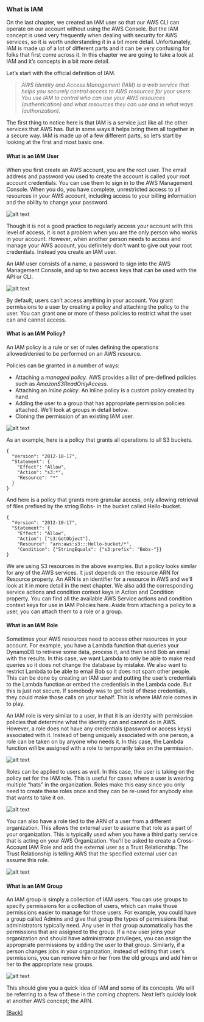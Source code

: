 ### **What is IAM**
On the last chapter, we created an IAM user so that our AWS CLI can operate on our account without using the AWS Console. But the IAM concept is used very frequently when dealing with security for AWS services, so it is worth understanding it in a bit more detail. Unfortunately, IAM is made up of a lot of different parts and it can be very confusing for folks that first come across it. In this chapter we are going to take a look at IAM and it’s concepts in a bit more detail.

Let’s start with the official definition of IAM.
> *AWS Identity and Access Management (IAM) is a web service that helps you securely control access to AWS resources for your users. You use IAM to control who can use your AWS resources (authentication) and what resources they can use and in what ways (authorization).*

The first thing to notice here is that IAM is a service just like all the other services that AWS has. But in some ways it helps bring them all together in a secure way. IAM is made up of a few different parts, so let’s start by looking at the first and most basic one.

#### **What is an IAM User**
When you first create an AWS account, you are the root user. The email address and password you used to create the account is called your root account credentials. You can use them to sign in to the AWS Management Console. When you do, you have complete, unrestricted access to all resources in your AWS account, including access to your billing information and the ability to change your password.

![alt text](https://d33wubrfki0l68.cloudfront.net/a483cb80d2271806aeed9a7b58fe1fc0b012ef84/2d4cb/assets/iam/iam-root-user.png)

Though it is not a good practice to regularly access your account with this level of access, it is not a problem when you are the only person who works in your account. However, when another person needs to access and manage your AWS account, you definitely don’t want to give out your root credentials. Instead you create an IAM user.

An IAM user consists of a name, a password to sign into the AWS Management Console, and up to two access keys that can be used with the API or CLI.

![alt text](https://d33wubrfki0l68.cloudfront.net/987d0a1b85be1d0596a703135184d44a532564b2/1eed4/assets/iam/iam-user.png)

By default, users can’t access anything in your account. You grant permissions to a user by creating a policy and attaching the policy to the user. You can grant one or more of these policies to restrict what the user can and cannot access.

#### **What is an IAM Policy?**
An IAM policy is a rule or set of rules defining the operations allowed/denied to be performed on an AWS resource.

Policies can be granted in a number of ways:

* Attaching a *managed policy*. AWS provides a list of pre-defined policies such as *AmazonS3ReadOnlyAccess*.
* Attaching an *inline policy*. An inline policy is a custom policy created by hand.
* Adding the user to a group that has appropriate permission policies attached. We’ll look at groups in detail below.
* Cloning the permission of an existing IAM user.

![alt text](https://d33wubrfki0l68.cloudfront.net/fa641d65339146ee8df965f796c7960e2d348dcc/71806/assets/iam/iam-policy.png)

As an example, here is a policy that grants all operations to all S3 buckets.

```
{
  "Version": "2012-10-17",
  "Statement": {
    "Effect": "Allow",
    "Action": "s3:*",
    "Resource": "*"
  }
}
```

And here is a policy that grants more granular access, only allowing retrieval of files prefixed by the string Bobs- in the bucket called Hello-bucket.

```
{
  "Version": "2012-10-17",
  "Statement": {
    "Effect": "Allow",
    "Action": ["s3:GetObject"],
    "Resource": "arn:aws:s3:::Hello-bucket/*",
    "Condition": {"StringEquals": {"s3:prefix": "Bobs-"}}
}
```

We are using S3 resources in the above examples. But a policy looks similar for any of the AWS services. It just depends on the resource ARN for Resource property. An ARN is an identifier for a resource in AWS and we’ll look at it in more detail in the next chapter. We also add the corresponding service actions and condition context keys in Action and Condition property. You can find all the available AWS Service actions and condition context keys for use in IAM Policies here. Aside from attaching a policy to a user, you can attach them to a role or a group.

#### **What is an IAM Role**
Sometimes your AWS resources need to access other resources in your account. For example, you have a Lambda function that queries your DynamoDB to retrieve some data, process it, and then send Bob an email with the results. In this case, we want Lambda to only be able to make read queries so it does not change the database by mistake. We also want to restrict Lambda to be able to email Bob so it does not spam other people. This can be done by creating an IAM user and putting the user’s credentials to the Lambda function or embed the credentials in the Lambda code. But this is just not secure. If somebody was to get hold of these credentials, they could make those calls on your behalf. This is where IAM role comes in to play.

An IAM role is very similar to a user, in that it is an identity with permission policies that determine what the identity can and cannot do in AWS. However, a role does not have any credentials (password or access keys) associated with it. Instead of being uniquely associated with one person, a role can be taken on by anyone who needs it. In this case, the Lambda function will be assigned with a role to temporarily take on the permission.

![alt text](https://d33wubrfki0l68.cloudfront.net/86d23f4b4b6cea98d06579caa3a1731b0e6b8e8d/8b331/assets/iam/service-as-iam-role.png)

Roles can be applied to users as well. In this case, the user is taking on the policy set for the IAM role. This is useful for cases where a user is wearing multiple “hats” in the organization. Roles make this easy since you only need to create these roles once and they can be re-used for anybody else that wants to take it on.

![alt text](https://d33wubrfki0l68.cloudfront.net/59abf730e2aa5fbbbc14c112e4de25d318f0af4f/2d2db/assets/iam/iam-user-as-iam-role.png)

You can also have a role tied to the ARN of a user from a different organization. This allows the external user to assume that role as a part of your organization. This is typically used when you have a third party service that is acting on your AWS Organization. You’ll be asked to create a Cross-Account IAM Role and add the external user as a Trust Relationship. The Trust Relationship is telling AWS that the specified external user can assume this role.

![alt text](https://d33wubrfki0l68.cloudfront.net/90660f607b6255b24ea650c8896a9fc0fc23fbf3/32f26/assets/iam/external-user-with-iam-role.png)


#### **What is an IAM Group**
An IAM group is simply a collection of IAM users. You can use groups to specify permissions for a collection of users, which can make those permissions easier to manage for those users. For example, you could have a group called Admins and give that group the types of permissions that administrators typically need. Any user in that group automatically has the permissions that are assigned to the group. If a new user joins your organization and should have administrator privileges, you can assign the appropriate permissions by adding the user to that group. Similarly, if a person changes jobs in your organization, instead of editing that user’s permissions, you can remove him or her from the old groups and add him or her to the appropriate new groups.

![alt text](https://d33wubrfki0l68.cloudfront.net/bb2ee21a258ec15963558b50aeb52e14c809a46b/27c76/assets/iam/complete-iam-concepts.png)

This should give you a quick idea of IAM and some of its concepts. We will be referring to a few of these in the coming chapters. Next let’s quickly look at another AWS concept; the ARN.

[[Back]](https://github.com/jspHansen/serverless-react-aws)
